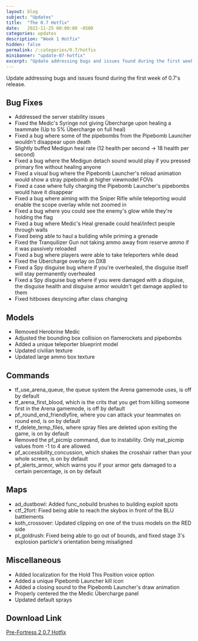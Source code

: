 ```yaml
---
layout: blog
subject: "Updates"
title:  "The 0.7 Hotfix"
date:   2022-11-25 00:00:00 -0500
categories: updates
description: "Week 1 Hotfix"
hidden: false
permalink: /:categories/0.7/hotfix
minibanner: "update-07-hotfix"
excerpt: "Update addressing bugs and issues found during the first week of 0.7's release."
---
```


Update addressing bugs and issues found during the first week of 0.7's release.

## Bug Fixes
- Addressed the server stability issues
- Fixed the Medic's Syringe not giving Übercharge upon healing a teammate (Up to 5% Übercharge on full heal)
- Fixed a bug where some of the pipebombs from the Pipebomb Launcher wouldn't disappear upon death
- Slightly buffed Medigun heal rate (12 health per second -> 18 health per second)
- Fixed a bug where the Medigun detach sound would play if you pressed primary fire without healing anyone
- Fixed a visual bug where the Pipebomb Launcher's reload animation would show a stray pipebomb at higher viewmodel FOVs
- Fixed a case where fully charging the Pipebomb Launcher's pipebombs would have it disappear
- Fixed a bug where aiming with the Sniper Rifle while teleporting would enable the scope overlay while not zoomed in
- Fixed a bug where you could see the enemy's glow while they're holding the flag
- Fixed a bug where Medic's Heal grenade could heal/infect people through walls
- Fixed being able to haul a building while priming a grenade 
- Fixed the Tranquilizer Gun not taking ammo away from reserve ammo if it was passively reloaded
- Fixed a bug where players were able to take teleporters while dead
- Fixed the Übercharge overlay on DX8
- Fixed a Spy disguise bug where if you're overhealed, the disguise itself will stay permanently overhealed
- Fixed a Spy disguise bug where if you were damaged with a disguise, the disguise health and disguise armor wouldn't get damage applied to them
- Fixed hitboxes desyncing after class changing

## Models
- Removed Herobrine Medic
- Adjusted the bounding box collision on flamerockets and pipebombs
- Added a unique teleporter blueprint model
- Updated civilian texture
- Updated large ammo box texture

## Commands
- tf_use_arena_queue, the queue system the Arena gamemode uses, is off by default
- tf_arena_first_blood, which is the crits that you get from killing someone first in the Arena gamemode, is off by default
- pf_round_end_friendlyfire, where you can attack your teammates on round end, is on by default
- tf_delete_temp_files, where spray files are deleted upon exiting the game, is on by default
- Removed the pf_picmip command, due to instability. Only mat_picmip values from -1 to 4 are allowed.
- pf_accessibility_concussion, which shakes the crosshair rather than your whole screen, is on by default
- pf_alerts_armor, which warns you if your armor gets damaged to a certain percentage, is on by default

## Maps
- ad_dustbowl: Added func_nobuild brushes to building exploit spots
- ctf_2fort: Fixed being able to reach the skybox in front of the BLU battlements
- koth_crossover: Updated clipping on one of the truss models on the RED side
- pl_goldrush: Fixed being able to go out of bounds, and fixed stage 3's explosion particle's orientation being misaligned

## Miscellaneous
- Added localization for the Hold This Position voice option
- Added a unique Pipebomb Launcher kill icon
- Added a closing sound to the Pipebomb Launcher's draw animation
- Properly centered the the Medic Übercharge panel 
- Updated default sprays

## Download Link
[Pre-Fortress 2 0.7 Hotfix](https://github.com/Pre-Fortress-2/pf2/releases/tag/0.7hotfix)

